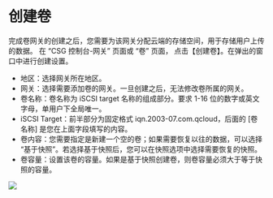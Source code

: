 # 创建卷

完成卷网关的创建之后，您需要为该网关分配云端的存储空间，用于存储用户上传的数据。
在 “CSG 控制台-网关” 页面或 “卷” 页面， 点击【创建卷】。在弹出的窗口中进行创建设置。

* 地区：选择网关所在地区。
* 网关：选择需要添加卷的网关。一旦创建之后，无法修改卷所属的网关。
* 卷名称：卷名称为 iSCSI target 名称的组成部分。要求 1-16 位的数字或英文字母，单用户下全局唯一。
* iSCSI Target：前半部分为固定格式 iqn.2003-07.com.qcloud，后面的 [卷名称] 是您在上面字段填写的内容。
* 卷内容：您需要指定是新建一个空的卷；如果需要恢复以往的数据，可以选择 “基于快照”。若选择基于快照后，您可以在快照选项中选择需要恢复的快照。
* 卷容量：设置该卷的容量。如果是基于快照创建卷，则卷容量必须大于等于快照的容量。

 ![](http://imgcache.tcecqpoc.fsphere.cn/image/mc.qcloudimg.com/static/img/f5fd35f6707eec30678ad2179b79e44a/image.png)   

